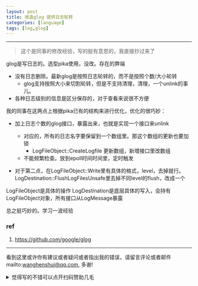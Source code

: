 ```yaml
---
layout: post
title: 改造glog 提供日志轮转
categories: [language]
tags: [log,glog]
---
```



---

 

> 这个是同事的修改经验，写的挺有意思的，我直接抄过来了



glog是写日志的。选型pika使用，没改。存在的弊端

- 没有日志删除。最新glog是按照日志轮转的，而不是按照个数/大小轮转
  - glog支持按照大小来切割轮转，但是不支持清理，清理，一个unlink的事儿。
- 各种日志级别的信息是区分保存的，对于查看来说很不方便

我的同事在这两点上根据pika已有的结构来进行优化，优化的很巧妙：

- 加上日志个数的glog接口，暴露出来，也就是实现一个接口来unlink
  - 对应的，所有的日志名字要保留到一个数组里。那这个数组的更新也要加锁
    - LogFileObject::CreateLogfile 更新数组，新增接口里改数组
  - 不能频繁检查。放到epoll时间时间里，定时触发

- 对于第二点，在LogFileObject::Write里有具体的格式，level，去掉就行。LogDestination::FlushLogFilesUnsafe里去掉不同level的flush，改成一个



LogFileObject是具体的操作 LogDestination是底层具体的写入，会持有LogFileObject对象，所有接口从LogMessage暴露



总之挺巧妙的。学习一波经验

### ref

1. https://github.com/google/glog

   

---

看到这里或许你有建议或者疑问或者指出我的错误，请留言评论或者邮件mailto:wanghenshui@qq.com, 多谢! 
<details>
<summary>觉得写的不错可以点开扫码赞助几毛</summary>
<img src="https://wanghenshui.github.io/assets/wepay.png" alt="微信转账">
</details>
